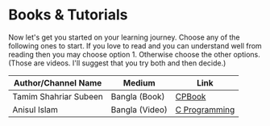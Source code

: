 # Books & Tutorials

Now let's get you started on your learning journey. Choose any of the following ones to start. If you love to read and you can understand well from reading then you may choose option 1. Otherwise choose the other options. (Those are videos. I'll suggest that you try both and then decide.)

| Author/Channel Name   | Medium         | Link                                                                                      |
| --------------------- | -------------- | ----------------------------------------------------------------------------------------- |
| Tamim Shahriar Subeen | Bangla (Book)  | [CPBook](http://cpbook.subeen.com/)                                                       |
| Anisul Islam          | Bangla (Video) | [C Programming](https://www.youtube.com/playlist?list=PLgH5QX0i9K3pCMBZcul1fta6UivHDbXvz) |
